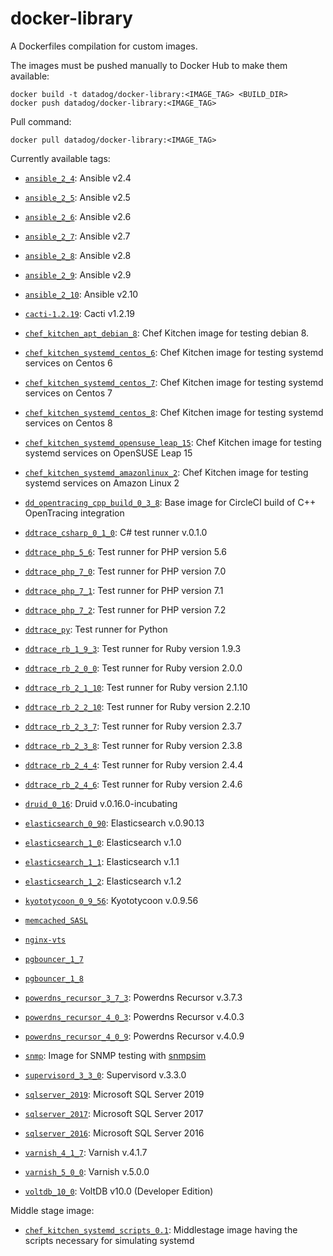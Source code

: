 # docker-library

A Dockerfiles compilation for custom images.

The images must be pushed manually to Docker Hub to make them available:

```shell script
docker build -t datadog/docker-library:<IMAGE_TAG> <BUILD_DIR>
docker push datadog/docker-library:<IMAGE_TAG>
```

Pull command:

```shell script
docker pull datadog/docker-library:<IMAGE_TAG>
```

Currently available tags:

* [`ansible_2_4`](https://github.com/DataDog/docker-library/tree/master/ansible/2.4): Ansible v2.4
* [`ansible_2_5`](https://github.com/DataDog/docker-library/tree/master/ansible/2.5): Ansible v2.5
* [`ansible_2_6`](https://github.com/DataDog/docker-library/tree/master/ansible/2.6): Ansible v2.6
* [`ansible_2_7`](https://github.com/DataDog/docker-library/tree/master/ansible/2.7): Ansible v2.7
* [`ansible_2_8`](https://github.com/DataDog/docker-library/tree/master/ansible/2.8): Ansible v2.8
* [`ansible_2_9`](https://github.com/DataDog/docker-library/tree/master/ansible/2.9): Ansible v2.9
* [`ansible_2_10`](https://github.com/DataDog/docker-library/tree/master/ansible/2.10): Ansible v2.10
* [`cacti-1.2.19`](https://github.com/DataDog/docker-library/tree/master/cacti/1.2.19): Cacti v1.2.19
* [`chef_kitchen_apt_debian_8`](https://github.com/DataDog/docker-library/tree/master/chef-kitchen/apt/debian8): Chef Kitchen image for testing debian 8.
* [`chef_kitchen_systemd_centos_6`](https://github.com/DataDog/docker-library/tree/master/chef-kitchen/systemd/centos6): Chef Kitchen image for testing systemd services on Centos 6
* [`chef_kitchen_systemd_centos_7`](https://github.com/DataDog/docker-library/tree/master/chef-kitchen/systemd/centos7): Chef Kitchen image for testing systemd services on Centos 7
* [`chef_kitchen_systemd_centos_8`](https://github.com/DataDog/docker-library/tree/master/chef-kitchen/systemd/centos8): Chef Kitchen image for testing systemd services on Centos 8
* [`chef_kitchen_systemd_opensuse_leap_15`](https://github.com/DataDog/docker-library/tree/master/chef-kitchen/systemd/opensuse): Chef Kitchen image for testing systemd services on OpenSUSE Leap 15
* [`chef_kitchen_systemd_amazonlinux_2`](https://github.com/DataDog/docker-library/tree/master/chef-kitchen/systemd/amazonlinux2): Chef Kitchen image for testing systemd services on Amazon Linux 2

* [`dd_opentracing_cpp_build_0_3_8`](https://github.com/DataDog/docker-library/tree/master/dd-opentracing-cpp/build/0.3.8): Base image for CircleCI build of C++ OpenTracing integration
* [`ddtrace_csharp_0_1_0`](https://github.com/DataDog/docker-library/tree/master/dd-trace-csharp/0.1.0): C# test runner v.0.1.0
* [`ddtrace_php_5_6`](https://github.com/DataDog/docker-library/tree/master/dd-trace-php/Dockerfile_56): Test runner for PHP version 5.6
* [`ddtrace_php_7_0`](https://github.com/DataDog/docker-library/tree/master/dd-trace-php/Dockerfile_70): Test runner for PHP version 7.0
* [`ddtrace_php_7_1`](https://github.com/DataDog/docker-library/tree/master/dd-trace-php/Dockerfile_71): Test runner for PHP version 7.1
* [`ddtrace_php_7_2`](https://github.com/DataDog/docker-library/tree/master/dd-trace-php/Dockerfile_72): Test runner for PHP version 7.2
* [`ddtrace_py`](https://github.com/DataDog/docker-library/tree/master/dd-trace-py): Test runner for Python
* [`ddtrace_rb_1_9_3`](https://github.com/DataDog/docker-library/tree/master/dd-trace-rb/1.9.3): Test runner for Ruby version 1.9.3
* [`ddtrace_rb_2_0_0`](https://github.com/DataDog/docker-library/tree/master/dd-trace-rb/2.0.0): Test runner for Ruby version 2.0.0
* [`ddtrace_rb_2_1_10`](https://github.com/DataDog/docker-library/tree/master/dd-trace-rb/2.1.10): Test runner for Ruby version 2.1.10
* [`ddtrace_rb_2_2_10`](https://github.com/DataDog/docker-library/tree/master/dd-trace-rb/2.2.10): Test runner for Ruby version 2.2.10
* [`ddtrace_rb_2_3_7`](https://github.com/DataDog/docker-library/tree/master/dd-trace-rb/2.3.7): Test runner for Ruby version 2.3.7
* [`ddtrace_rb_2_3_8`](https://github.com/DataDog/docker-library/tree/master/dd-trace-rb/2.3.8): Test runner for Ruby version 2.3.8
* [`ddtrace_rb_2_4_4`](https://github.com/DataDog/docker-library/tree/master/dd-trace-rb/2.4.4): Test runner for Ruby version 2.4.4
* [`ddtrace_rb_2_4_6`](https://github.com/DataDog/docker-library/tree/master/dd-trace-rb/2.4.6): Test runner for Ruby version 2.4.6
* [`druid_0_16`](https://github.com/DataDog/docker-library/tree/master/druid/0.16): Druid v.0.16.0-incubating
* [`elasticsearch_0_90`](https://github.com/DataDog/docker-library/tree/master/elasticsearch/0.90): Elasticsearch v.0.90.13
* [`elasticsearch_1_0`](https://github.com/DataDog/docker-library/tree/master/elasticsearch/1.0): Elasticsearch v.1.0
* [`elasticsearch_1_1`](https://github.com/DataDog/docker-library/tree/master/elasticsearch/1.1): Elasticsearch v.1.1
* [`elasticsearch_1_2`](https://github.com/DataDog/docker-library/tree/master/elasticsearch/1.2): Elasticsearch v.1.2
* [`kyototycoon_0_9_56`](https://github.com/DataDog/docker-library/tree/master/kyototycoon/0.9.56): Kyototycoon v.0.9.56
* [`memcached_SASL`](https://github.com/DataDog/docker-library/tree/master/memcached)
* [`nginx-vts`](https://github.com/DataDog/docker-library/tree/master/nginx-vts)
* [`pgbouncer_1_7`](https://github.com/DataDog/docker-library/tree/master/pgbouncer/1.7)
* [`pgbouncer_1_8`](https://github.com/DataDog/docker-library/tree/master/pgbouncer/1.8)
* [`powerdns_recursor_3_7_3`](https://github.com/DataDog/docker-library/tree/master/powerdns\_recursor/3.7.3): Powerdns Recursor v.3.7.3
* [`powerdns_recursor_4_0_3`](https://github.com/DataDog/docker-library/tree/master/powerdns\_recursor/4.0.3): Powerdns Recursor v.4.0.3
* [`powerdns_recursor_4_0_9`](https://github.com/DataDog/docker-library/tree/master/powerdns\_recursor/4.0.9): Powerdns Recursor v.4.0.9
* [`snmp`](https://github.com/DataDog/docker-library/tree/master/snmp): Image for SNMP testing with [snmpsim](http://snmplabs.com/snmpsim/quickstart.html)
* [`supervisord_3_3_0`](https://github.com/DataDog/docker-library/tree/master/supervisord/3.3.0): Supervisord v.3.3.0
* [`sqlserver_2019`](https://github.com/DataDog/docker-library/tree/master/sqlserver/windows/Dockerfile_2019): Microsoft SQL Server 2019
* [`sqlserver_2017`](https://github.com/DataDog/docker-library/tree/master/sqlserver/windows/Dockerfile_2017): Microsoft SQL Server 2017
* [`sqlserver_2016`](https://github.com/DataDog/docker-library/tree/master/sqlserver/windows/Dockerfile_2016): Microsoft SQL Server 2016
* [`varnish_4_1_7`](https://github.com/DataDog/docker-library/tree/master/varnish/4.1.7): Varnish v.4.1.7
* [`varnish_5_0_0`](https://github.com/DataDog/docker-library/tree/master/varnish/5.0.0): Varnish v.5.0.0
* [`voltdb_10_0`](https://github.com/DataDog/docker-library/tree/master/voltdb/10.0): VoltDB v10.0 (Developer Edition)

Middle stage image:

* [`chef_kitchen_systemd_scripts_0.1`](https://github.com/DataDog/docker-library/tree/master/chef-kitchen/systemd/scripts/0.1): Middlestage image having the scripts necessary for simulating systemd
